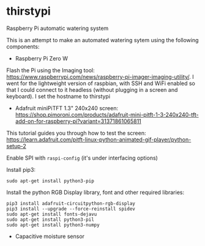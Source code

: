 # thirstypi
Raspberry Pi automatic watering system

This is an attempt to make an automated watering sytem using the following components:

- Raspberry Pi Zero W

Flash the Pi using the Imaging tool: https://www.raspberrypi.com/news/raspberry-pi-imager-imaging-utility/. I went for the lightweight version of raspbian, with SSH and WiFi enabled so that I could connect to it headless (without plugging in a screen and keyboard). I set the hostname to thirstypi

- Adafruit miniPiTFT 1.3" 240x240 screen: https://shop.pimoroni.com/products/adafruit-mini-pitft-1-3-240x240-tft-add-on-for-raspberry-pi?variant=31371861065811

This tutorial guides you through how to test the screen: https://learn.adafruit.com/pitft-linux-python-animated-gif-player/python-setup-2

Enable SPI with `raspi-config` (it's under interfacing options)

Install pip3: 
```
sudo apt-get install python3-pip
```

Install the python RGB Display library, font and other required libraries:
```
pip3 install adafruit-circuitpython-rgb-display
pip3 install --upgrade --force-reinstall spidev
sudo apt-get install fonts-dejavu
sudo apt-get install python3-pil
sudo apt-get install python3-numpy
```



- Capacitive moisture sensor
